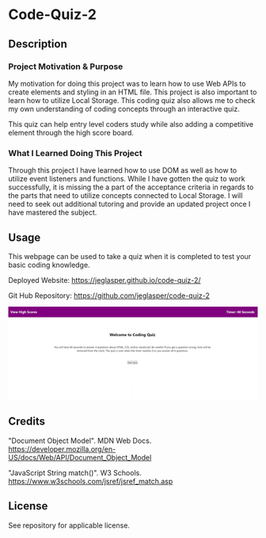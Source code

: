 # Code-Quiz-2

## Description

### Project Motivation & Purpose

My motivation for doing this project was to learn how to use Web APIs to create elements and styling in an HTML file. This project is also important to learn how to utilize Local Storage. This coding quiz also allows me to check my own understanding of coding concepts through an interactive quiz.

This quiz can help entry level coders study while also adding a competitive element through the high score board.

### What I Learned Doing This Project

Through this project I have learned how to use DOM as well as how to utilize event listeners and functions. While I have gotten the quiz to work successfully, it is missing the a part of the acceptance criteria in regards to the parts that need to utilize concepts connected to Local Storage. I will need to seek out additional tutoring and provide an updated project once I have mastered the subject.

## Usage

This webpage can be used to take a quiz when it is completed to test your basic coding knowledge.

Deployed Website: https://jeglasper.github.io/code-quiz-2/

Git Hub Repository: https://github.com/jeglasper/code-quiz-2

![Coding Quiz Screenshot](./assets/FinalWebpageScreenshot.jpg)

## Credits

"Document Object Model". MDN Web Docs. https://developer.mozilla.org/en-US/docs/Web/API/Document_Object_Model

"JavaScript String match()". W3 Schools. https://www.w3schools.com/jsref/jsref_match.asp

## License

See repository for applicable license.